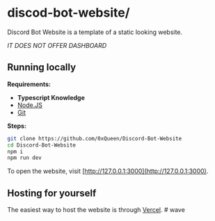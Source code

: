 # discod-bot-website/
Discord Bot Website is a template of a static looking website.

*IT DOES NOT OFFER DASHBOARD*

## Running locally
**Requirements:**

- **Typescript Knowledge**
- [Node.JS](https://git-scm.com/)
- [Git](https://nodejs.org/en)

**Steps:**
```bash
git clone https://github.com/0xQueen/Discord-Bot-Website
cd Discord-Bot-Website
npm i
npm run dev
```

To open the website, visit [http://127.0.0.1:3000](http://127.0.0.1:3000).

## Hosting for yourself
The easiest way to host the website is through [Vercel](https://vercel.com/new?utm_medium=default-template&filter=next.js&utm_source=create-next-app&utm_campaign=create-next-app-readme).
#   w a v e  
 